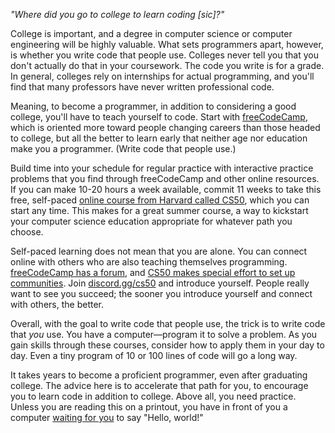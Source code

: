 _"Where did you go to college to learn coding [sic]?"_

College is important, and a degree in computer science or computer engineering will be highly valuable. What sets programmers apart, however, is whether you write code that people use. Colleges never tell you that you don't actually do that in your coursework. The code you write is for a grade. In general, colleges rely on internships for actual programming, and you'll find that many professors have never written professional code.

Meaning, to become a programmer, in addition to considering a good college, you'll have to teach yourself to code. Start with [freeCodeCamp](https://www.freecodecamp.org/), which is oriented more toward people changing careers than those headed to college, but all the better to learn early that neither age nor education make you a programmer. (Write code that people use.)

Build time into your schedule for regular practice with interactive practice problems that you find through freeCodeCamp and other online resources. If you can make 10-20 hours a week available, commit 11 weeks to take this free, self-paced [online course from Harvard called CS50](https://online-learning.harvard.edu/course/cs50-introduction-computer-science), which you can start any time. This makes for a great summer course, a way to kickstart your computer science education appropriate for whatever path you choose.

Self-paced learning does not mean that you are alone. You can connect online with others who are also teaching themselves programming. [freeCodeCamp has a forum](https://forum.freecodecamp.org/), and [CS50 makes special effort to set up communities](https://cs50.harvard.edu/x/2021/communities/). Join [discord.gg/cs50](https://discord.gg/cs50) and introduce yourself. People really want to see you succeed; the sooner you introduce yourself and connect with others, the better.

Overall, with the goal to write code that people use, the trick is to write code that _you_ use. You have a computer—program it to solve a problem. As you gain skills through these courses, consider how to apply them in your day to day. Even a tiny program of 10 or 100 lines of code will go a long way.

It takes years to become a proficient programmer, even after graduating college. The advice here is to accelerate that path for you, to encourage you to learn code in addition to college. Above all, you need practice. Unless you are reading this on a printout, you have in front of you a computer [waiting for you](https://www.freecodecamp.org/learn/responsive-web-design/basic-html-and-html5/say-hello-to-html-elements) to say "Hello, world!"
